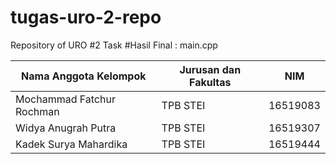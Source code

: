 # tugas-uro-2-repo
Repository of URO #2 Task
#Hasil Final : main.cpp

| Nama Anggota Kelompok     | Jurusan dan Fakultas | NIM      |
|---------------------------|----------------------|----------|
| Mochammad Fatchur Rochman | TPB STEI             | 16519083 |
| Widya Anugrah Putra       | TPB STEI             | 16519307 |
| Kadek Surya Mahardika     | TPB STEI             | 16519444 |
